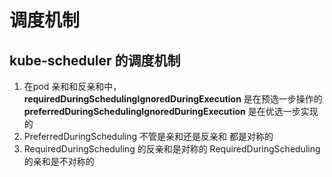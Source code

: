 # 调度机制



## kube-scheduler 的调度机制



1. 在pod 亲和和反亲和中，**requiredDuringSchedulingIgnoredDuringExecution** 是在预选一步操作的  **preferredDuringSchedulingIgnoredDuringExecution** 是在优选一步实现的
2.  PreferredDuringScheduling 不管是亲和还是反亲和 都是对称的
3.  RequiredDuringScheduling 的反亲和是对称的     RequiredDuringScheduling  的亲和是不对称的



